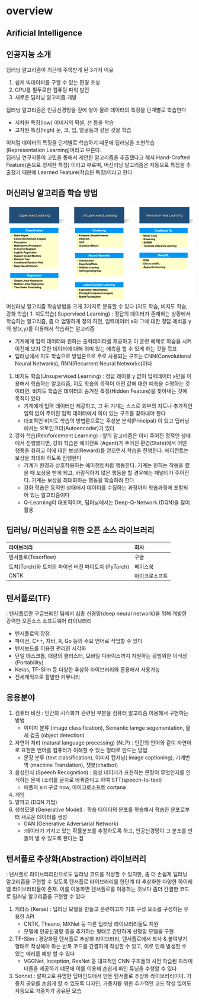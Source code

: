 # overview

## Arificial Intelligence

## 인공지능 소개

딥러닝 알고리즘이 최근에 주목받게 된 3가지 이유   


1. 쉽게 빅데이터를 구할 수 있는 환경 조성 
2. GPU를 필두로한 컴퓨팅 파워 발전 
3. 새로운 딥러닝 알고리즘 개발

딥러닝 알고리즘은 인공신경망을 깊에 쌓아 올려 데이터의 특징을 단계별로 학습한다

* 저차원 특징\(low\) 이미지의 픽셀, 선 등을 학습
* 고자원 특징\(high\) 눈, 코, 입, 얼굴등과 같은 것을 학습

이처럼 데이터의 특징을 단계별로 학습하기 때문에 딥러닝을 표현학습\(Representation Learning\)이라고 부른다.   
 딥러닝 연구자들이 고민을 통해서 제안한 알고리즘을 추출했다고 해서 Hand-Crafted Feature\(손으로 정제한 특징\) 이라고 부르며, 머신러닝 알고리즘은 자동으로 특징을 추출했기 때문에 Learned Feature\(학습된 특징\)이라고 한다

## 머신러닝 알고리즘 학습 방법

![aiLearning](../.gitbook/assets/aiLearning.png)  
 머신러닝 알고리즘 학습방법을 크게 3가지로 분류할 수 있다 \(지도 학습, 비지도 학습, 강화 학습\) 1. 지도학습\( Supervised Learning\) : 정답의 데이터가 존재하는 상황에서 학습하는 알고리즘, 좀 더 엄밀하게 정의 하면, 입력데이터 x와 그에 대한 정답 레비을 y의 쌍\(x,y\)를 이용해서 학습하는 알고리즘

* 기계에게 입력 데이터와 원하는 출력데이터를 제공하고 이 훈련 예제로 학습을 시켜 이전에 보지 못한 데이터에 대해 의미 있는 에측을 할 수 있게 하는 것을 목표 
* 딥러닝에서 지도 학습으로 방법론으로 주로 사용되는 구조는 CNN\(Convolutional Neural Networks\), RNN\(Recurrent Neural Networks\)이다 

1. 비지도 학습\(Unsupervised Learning\) : 정답 레이블 y 없이 입력데이터 x만을 이용해서 학습하는 알고리즘, 지도 학습의 목적이 어떤 값에 대한 예측을 수행하는 것이라면, 비지도 학습은 데이터의 숨겨진 특징\(Hidden Feature\)을 찾아내는 것에 목적이 있다
   * 기계에게 입력 데이터만 제공하고, 그 뒤 기계는 스스로 외부의 지도나 추가적인 입력 없이 주어진 입력 데이터에서 의미 있는 구조를 찾아내야 한다 
   * 대표적인 비지도 학습의 방법론으로는 주성분 분석\(Principal\) 이 있고 딥러닝에서는 오토인코더\(Autoencoder\)가 있다 
2. 강화 학습\(Reinforcement Learning\) : 앞의 알고리즘은 이미 주어진 정적인 상태에서 진행했다면, 강화 학습은 에이전트 \(Agent\)가 주어진 환경\(State\)에서 어떤 행동을 취하고 이에 대한 보상\(Reward\)를 얻으면서 학습을 진행한다. 에이전트는 보상을 최대화 하도록 진행한다  
   * 기계가 환경과 상호작용하는 에이전트처럼 행동한다. 기계는 원하는 작동을 헀을 때 보상을 받게 되고, 바람직하지 않은 행동을 할 경우에는 패널티가 주어진다. 기계는 보상을 최대화하는 행동을 학습하려 한다 
   * 강화 학습은 동적인 상태에서 데이터를 수집하는 과정까지 학습과정에 포함되어 있는 알고리즘이다 
   * Q-Learning이 대표적이며, 딥러닝에서는 Deep-Q-Network \(DQN\)을 많이 활용

## 딥러닝/ 머신러닝을 위한 오픈 소스 라이브러리

| 라이브러리 | 회사 |
| :--- | :--- |
| 텐서플로\(Tesorflow\) | 구글 |
| 토치\(Torch\)와 토치의 파이썬 버전 파이토치 \(PyTorch\) | 페이스북 |
| CNTK | 마이크로소프트 |

## 텐서플로\(TF\)

: 텐서플로란 구글브레인 팀에서 심층 신경망\(deep neural network\)을 위해 개발한 강력한 오픈소스 소프트웨어 라이브러리

* 텐서플로의 장점
* 파이선, C++, 자바, R, Go 등의 주요 언어로 작업할 수 있다 
* 텐서보드를 이용한 편리한 시각화
* 단일 데스크톱, 대량의 클러스터, 모바일 디바이스까지 지원하는 광범위한 이식성\(Portability\)
* Keras, TF-Slim 등 다양한 추상화 라이브러리와 혼용해서 사용가능 
* 전세계적으로 활발한 커뮤니티 

## 응용분야

1. 컴퓨터 비전 : 인간의 시각화가 관련된 부분을 컴퓨터 알고리즘 이용해서 구현하는 방법
   * 이미지 분류 \(image classification\), Semantic lamge segementation, 물체 검출 \(object detection\) 
2. 자연어 처리 \(natural language precessing\) \(NLP\) : 인간의 언어와 같이 자연어로 표현돈 언어를 컴퓨터가 이해할 수 있는 형태로 만드는 방법
   * 문장 분류 \(text classification\), 이미지 캡셔닝\( image captioning\), 기계번역 \(machine Translation\), 챗봇\(chatbot\)
3. 음성인식 \(Speech Recognition\) : 음성 데이터가 표현하는 문장이 무엇인지를 인식하는 문제 \(소리를 글자로 바꿔준다고 하여 STT\(speech-to-text\)
   * 애플의 siri 구글 now, 마이크로소프트 cortana
4. 게임
5. 알파고 \(DQN 기법\)
6. 생성모델 \(Generative Model\) : 학습 데이터의 분포를 학습해서 학습한 분포로부터 새로운 데이터를 생성
   * GAN \(Generative Adversarial Network\)
   * :데이터가 가지고 있는 확률분포를 추정하도록 하고, 인공신경망이 그 분포를 만들어 낼 수 있도록 한다는 점

## 텐서플로 추상화\(Abstraction\) 라이브러리

: 텐서플로 라이브러리만으로도 딥러닝 코드를 작성할 수 있지만, 좀 더 손쉽게 딥러닝 알고리즘을 구현할 수 있도록 텐서플로 라이브러리를 한단계 더 추상화한 다양한 하이레벨 라이브러리들이 존재. 이를 이용하면 텐서플로를 이용하는 것보다 좀더 간결한 코드로 딥러닝 알고리즘을 구현할 수 있다

1. 케라스 \(Keras\) : 딥러닝 모델을 만들고 훈련하고자 기초 구성 요소를 구성하는 유용한 API
   * CNTK, Theano, MXNet 등 다른 딥러닝 라이브러리들도 지원 
   * 모델에 인공신경망 층을 추가하는 형태로 간단하게 신명망 모델을 구현  
2. TF-Slim : 경량화된 텐서플로 추상화 라이브러리, 텐서플로에서 복사 & 붙여넣기 형태로 작성해야 하는 반복 코드를 간결하게 작성할 수 있고, 이로 인해 발생할 수 있는 에러를 예방 할 수 있다
   * VGGNet, Inception, ResNet 등 대표적인 CNN 구조들의 사전 학습된 파라미터들을 제공하기 떄문에 이를 이용해 손쉽게 파인 튜닝을 수행할 수 있다 
3. Sonnet : 알파고로 유명한 딥마인드에서 만든 텐서플로 추상화 라이브러리이다. 가중치 공유를 손쉽게 할 수 있도록 디자인, 가중치를 위한 추가적인 코드 작성 없이도 자동으로 가중치가 공유된 모습

